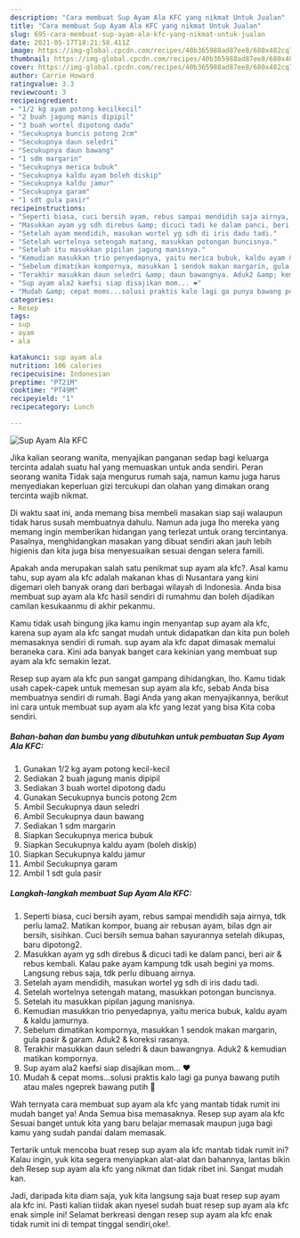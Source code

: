 ```yaml
---
description: "Cara membuat Sup Ayam Ala KFC yang nikmat Untuk Jualan"
title: "Cara membuat Sup Ayam Ala KFC yang nikmat Untuk Jualan"
slug: 695-cara-membuat-sup-ayam-ala-kfc-yang-nikmat-untuk-jualan
date: 2021-05-17T18:21:58.411Z
image: https://img-global.cpcdn.com/recipes/40b365988ad87ee8/680x482cq70/sup-ayam-ala-kfc-foto-resep-utama.jpg
thumbnail: https://img-global.cpcdn.com/recipes/40b365988ad87ee8/680x482cq70/sup-ayam-ala-kfc-foto-resep-utama.jpg
cover: https://img-global.cpcdn.com/recipes/40b365988ad87ee8/680x482cq70/sup-ayam-ala-kfc-foto-resep-utama.jpg
author: Carrie Howard
ratingvalue: 3.3
reviewcount: 3
recipeingredient:
- "1/2 kg ayam potong kecilkecil"
- "2 buah jagung manis dipipil"
- "3 buah wortel dipotong dadu"
- "Secukupnya buncis potong 2cm"
- "Secukupnya daun seledri"
- "Secukupnya daun bawang"
- "1 sdm margarin"
- "Secukupnya merica bubuk"
- "Secukupnya kaldu ayam boleh diskip"
- "Secukupnya kaldu jamur"
- "Secukupnya garam"
- "1 sdt gula pasir"
recipeinstructions:
- "Seperti biasa, cuci bersih ayam, rebus sampai mendidih saja airnya, tdk perlu lama2. Matikan kompor, buang air rebusan ayam, bilas dgn air bersih, sisihkan. Cuci bersih semua bahan sayurannya setelah dikupas, baru dipotong2."
- "Masukkan ayam yg sdh direbus &amp; dicuci tadi ke dalam panci, beri air &amp; rebus kembali. Kalau pake ayam kampung tdk usah begini ya moms. Langsung rebus saja, tdk perlu dibuang airnya."
- "Setelah ayam mendidih, masukan wortel yg sdh di iris dadu tadi."
- "Setelah wortelnya setengah matang, masukkan potongan buncisnya."
- "Setelah itu masukkan pipilan jagung manisnya."
- "Kemudian masukkan trio penyedapnya, yaitu merica bubuk, kaldu ayam &amp; kaldu jamurnya."
- "Sebelum dimatikan kompornya, masukkan 1 sendok makan margarin, gula pasir &amp; garam. Aduk2 &amp; koreksi rasanya."
- "Terakhir masukkan daun seledri &amp; daun bawangnya. Aduk2 &amp; kemudian matikan kompornya."
- "Sup ayam ala2 kaefsi siap disajikan mom... ❤️"
- "Mudah &amp; cepat moms...solusi praktis kalo lagi ga punya bawang putih atau males ngeprek bawang putih 🤭"
categories:
- Resep
tags:
- sup
- ayam
- ala

katakunci: sup ayam ala 
nutrition: 106 calories
recipecuisine: Indonesian
preptime: "PT21M"
cooktime: "PT49M"
recipeyield: "1"
recipecategory: Lunch

---
```



![Sup Ayam Ala KFC](https://img-global.cpcdn.com/recipes/40b365988ad87ee8/680x482cq70/sup-ayam-ala-kfc-foto-resep-utama.jpg)

Jika kalian seorang wanita, menyajikan panganan sedap bagi keluarga tercinta adalah suatu hal yang memuaskan untuk anda sendiri. Peran seorang  wanita Tidak saja mengurus rumah saja, namun kamu juga harus menyediakan keperluan gizi tercukupi dan olahan yang dimakan orang tercinta wajib nikmat.

Di waktu  saat ini, anda memang bisa membeli masakan siap saji walaupun tidak harus susah membuatnya dahulu. Namun ada juga lho mereka yang memang ingin memberikan hidangan yang terlezat untuk orang tercintanya. Pasalnya, menghidangkan masakan yang dibuat sendiri akan jauh lebih higienis dan kita juga bisa menyesuaikan sesuai dengan selera famili. 



Apakah anda merupakan salah satu penikmat sup ayam ala kfc?. Asal kamu tahu, sup ayam ala kfc adalah makanan khas di Nusantara yang kini digemari oleh banyak orang dari berbagai wilayah di Indonesia. Anda bisa membuat sup ayam ala kfc hasil sendiri di rumahmu dan boleh dijadikan camilan kesukaanmu di akhir pekanmu.

Kamu tidak usah bingung jika kamu ingin menyantap sup ayam ala kfc, karena sup ayam ala kfc sangat mudah untuk didapatkan dan kita pun boleh memasaknya sendiri di rumah. sup ayam ala kfc dapat dimasak memalui beraneka cara. Kini ada banyak banget cara kekinian yang membuat sup ayam ala kfc semakin lezat.

Resep sup ayam ala kfc pun sangat gampang dihidangkan, lho. Kamu tidak usah capek-capek untuk memesan sup ayam ala kfc, sebab Anda bisa membuatnya sendiri di rumah. Bagi Anda yang akan menyajikannya, berikut ini cara untuk membuat sup ayam ala kfc yang lezat yang bisa Kita coba sendiri.

<!--inarticleads1-->

##### Bahan-bahan dan bumbu yang dibutuhkan untuk pembuatan Sup Ayam Ala KFC:

1. Gunakan 1/2 kg ayam potong kecil-kecil
1. Sediakan 2 buah jagung manis dipipil
1. Sediakan 3 buah wortel dipotong dadu
1. Gunakan Secukupnya buncis potong 2cm
1. Ambil Secukupnya daun seledri
1. Ambil Secukupnya daun bawang
1. Sediakan 1 sdm margarin
1. Siapkan Secukupnya merica bubuk
1. Siapkan Secukupnya kaldu ayam (boleh diskip)
1. Siapkan Secukupnya kaldu jamur
1. Ambil Secukupnya garam
1. Ambil 1 sdt gula pasir




<!--inarticleads2-->

##### Langkah-langkah membuat Sup Ayam Ala KFC:

1. Seperti biasa, cuci bersih ayam, rebus sampai mendidih saja airnya, tdk perlu lama2. Matikan kompor, buang air rebusan ayam, bilas dgn air bersih, sisihkan. Cuci bersih semua bahan sayurannya setelah dikupas, baru dipotong2.
1. Masukkan ayam yg sdh direbus &amp; dicuci tadi ke dalam panci, beri air &amp; rebus kembali. Kalau pake ayam kampung tdk usah begini ya moms. Langsung rebus saja, tdk perlu dibuang airnya.
1. Setelah ayam mendidih, masukan wortel yg sdh di iris dadu tadi.
1. Setelah wortelnya setengah matang, masukkan potongan buncisnya.
1. Setelah itu masukkan pipilan jagung manisnya.
1. Kemudian masukkan trio penyedapnya, yaitu merica bubuk, kaldu ayam &amp; kaldu jamurnya.
1. Sebelum dimatikan kompornya, masukkan 1 sendok makan margarin, gula pasir &amp; garam. Aduk2 &amp; koreksi rasanya.
1. Terakhir masukkan daun seledri &amp; daun bawangnya. Aduk2 &amp; kemudian matikan kompornya.
1. Sup ayam ala2 kaefsi siap disajikan mom... ❤️
1. Mudah &amp; cepat moms...solusi praktis kalo lagi ga punya bawang putih atau males ngeprek bawang putih 🤭




Wah ternyata cara membuat sup ayam ala kfc yang mantab tidak rumit ini mudah banget ya! Anda Semua bisa memasaknya. Resep sup ayam ala kfc Sesuai banget untuk kita yang baru belajar memasak maupun juga bagi kamu yang sudah pandai dalam memasak.

Tertarik untuk mencoba buat resep sup ayam ala kfc mantab tidak rumit ini? Kalau ingin, yuk kita segera menyiapkan alat-alat dan bahannya, lantas bikin deh Resep sup ayam ala kfc yang nikmat dan tidak ribet ini. Sangat mudah kan. 

Jadi, daripada kita diam saja, yuk kita langsung saja buat resep sup ayam ala kfc ini. Pasti kalian tiidak akan nyesel sudah buat resep sup ayam ala kfc enak simple ini! Selamat berkreasi dengan resep sup ayam ala kfc enak tidak rumit ini di tempat tinggal sendiri,oke!.


